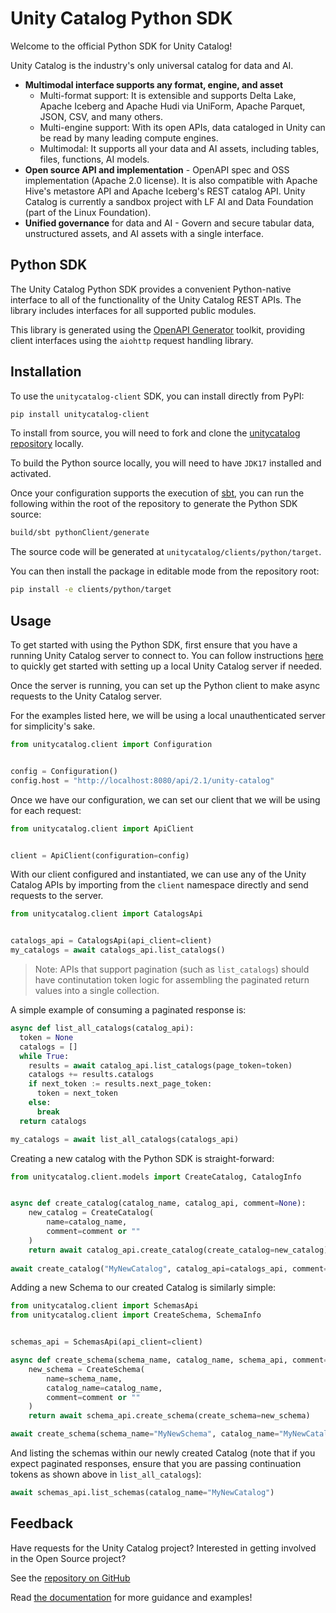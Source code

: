# Unity Catalog Python SDK

Welcome to the official Python SDK for Unity Catalog!

Unity Catalog is the industry's only universal catalog for data and AI.

- **Multimodal interface supports any format, engine, and asset**
    - Multi-format support: It is extensible and supports Delta Lake, Apache Iceberg and Apache Hudi via UniForm, Apache Parquet, JSON, CSV, and many others.
    - Multi-engine support: With its open APIs, data cataloged in Unity can be read by many leading compute engines.
    - Multimodal: It supports all your data and AI assets, including tables, files, functions, AI models.
- **Open source API and implementation** - OpenAPI spec and OSS implementation (Apache 2.0 license). It is also compatible with Apache Hive's metastore API and Apache Iceberg's REST catalog API. Unity Catalog is currently a sandbox project with LF AI and Data Foundation (part of the Linux Foundation).
- **Unified governance** for data and AI - Govern and secure tabular data, unstructured assets, and AI assets with a single interface.

## Python SDK

The Unity Catalog Python SDK provides a convenient Python-native interface to all of the functionality of the Unity Catalog
REST APIs. The library includes interfaces for all supported public modules.

This library is generated using the [OpenAPI Generator](https://openapi-generator.tech/docs/generators/python) toolkit, providing client interfaces using the `aiohttp` request handling library.

## Installation

To use the `unitycatalog-client` SDK, you can install directly from PyPI:

```sh
pip install unitycatalog-client
```

To install from source, you will need to fork and clone the [unitycatalog repository](https://github.com/unitycatalog/unitycatalog) locally.

To build the Python source locally, you will need to have `JDK17` installed and activated.

Once your configuration supports the execution of [sbt](https://www.scala-sbt.org/), you can run the following within the root
of the repository to generate the Python SDK source:

```sh
build/sbt pythonClient/generate
```

The source code will be generated at `unitycatalog/clients/python/target`. 

You can then install the package in editable mode from the repository root:

```sh
pip install -e clients/python/target
```

## Usage

To get started with using the Python SDK, first ensure that you have a running Unity Catalog server to connect to.
You can follow instructions [here](https://docs.unitycatalog.io/quickstart/) to quickly get started with setting up
a local Unity Catalog server if needed.

Once the server is running, you can set up the Python client to make async requests to the Unity Catalog server.

For the examples listed here, we will be using a local unauthenticated server for simplicity's sake.

```python
from unitycatalog.client import Configuration


config = Configuration()
config.host = "http://localhost:8080/api/2.1/unity-catalog"
```

Once we have our configuration, we can set our client that we will be using for each request:

```python
from unitycatalog.client import ApiClient


client = ApiClient(configuration=config)
```

With our client configured and instantiated, we can use any of the Unity Catalog APIs by importing from the
`client` namespace directly and send requests to the server.

```python
from unitycatalog.client import CatalogsApi


catalogs_api = CatalogsApi(api_client=client)
my_catalogs = await catalogs_api.list_catalogs()
```

>Note: APIs that support pagination (such as `list_catalogs`) should have continutation token logic for assembling the paginated
return values into a single collection.

A simple example of consuming a paginated response is:

```python
async def list_all_catalogs(catalog_api):
  token = None
  catalogs = []
  while True:
    results = await catalog_api.list_catalogs(page_token=token)
    catalogs += results.catalogs
    if next_token := results.next_page_token:
      token = next_token
    else:
      break
  return catalogs

my_catalogs = await list_all_catalogs(catalogs_api)
```

Creating a new catalog with the Python SDK is straight-forward:

```python
from unitycatalog.client.models import CreateCatalog, CatalogInfo


async def create_catalog(catalog_name, catalog_api, comment=None):
    new_catalog = CreateCatalog(
        name=catalog_name,
        comment=comment or ""
    )
    return await catalog_api.create_catalog(create_catalog=new_catalog)
        
await create_catalog("MyNewCatalog", catalog_api=catalogs_api, comment="This is a new catalog.")
```

Adding a new Schema to our created Catalog is similarly simple:

```python
from unitycatalog.client import SchemasApi
from unitycatalog.client import CreateSchema, SchemaInfo


schemas_api = SchemasApi(api_client=client)

async def create_schema(schema_name, catalog_name, schema_api, comment=None):
    new_schema = CreateSchema(
        name=schema_name,
        catalog_name=catalog_name,
        comment=comment or ""
    )
    return await schema_api.create_schema(create_schema=new_schema)

await create_schema(schema_name="MyNewSchema", catalog_name="MyNewCatalog", schema_api=schemas_api, comment="This is a new schema.")
```

And listing the schemas within our newly created Catalog (note that if you expect paginated responses, ensure that you are passing
continuation tokens as shown above in `list_all_catalogs`):

```python
await schemas_api.list_schemas(catalog_name="MyNewCatalog")
```

## Feedback

Have requests for the Unity Catalog project? Interested in getting involved in the Open Source project?

See the [repository on GitHub](https://github.com/unitycatalog/unitycatalog)

Read [the documentation](https://www.unitycatalog.io/) for more guidance and examples!
